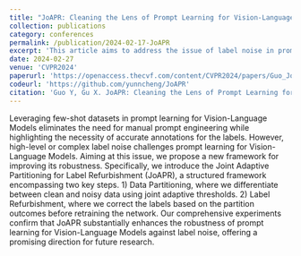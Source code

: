 ```yaml
---
title: "JoAPR: Cleaning the Lens of Prompt Learning for Vision-Language Models"
collection: publications
category: conferences
permalink: /publication/2024-02-17-JoAPR
excerpt: 'This article aims to address the issue of label noise in prompt learning for vision-language models.'
date: 2024-02-27
venue: 'CVPR2024'
paperurl: 'https://openaccess.thecvf.com/content/CVPR2024/papers/Guo_JoAPR_Cleaning_the_Lens_of_Prompt_Learning_for_Vision-Language_Models_CVPR_2024_paper.pdf'
codeurl: 'https://github.com/yunncheng/JoAPR'
citation: 'Guo Y, Gu X. JoAPR: Cleaning the Lens of Prompt Learning for Vision-Language Models[C]//Proceedings of the IEEE/CVF Conference on Computer Vision and Pattern Recognition. 2024: 28695-28705.'
---
```


Leveraging few-shot datasets in prompt learning for Vision-Language Models eliminates the need for manual prompt engineering while highlighting the necessity of accurate annotations for the labels. However, high-level or complex label noise challenges prompt learning for Vision-Language Models. Aiming at this issue, we propose a new framework for improving its robustness. Specifically, we introduce the Joint Adaptive Partitioning for Label Refurbishment (JoAPR), a structured framework encompassing two key steps. 1) Data Partitioning, where we differentiate between clean and noisy data using joint adaptive thresholds. 2) Label Refurbishment, where we correct the labels based on the partition outcomes before retraining the network. Our comprehensive experiments confirm that JoAPR substantially enhances the robustness of prompt learning for Vision-Language Models against label noise, offering a promising direction for future research.
